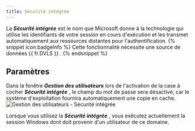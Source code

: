 ```yaml
---
title: Sécurité intégrée
---
```

La ***Sécurité intégrée*** est le nom que Microsoft donne à la technologie qui utilise les identifiants de votre session en cours d'exécution et les transmet automatiquement aux ressources distantes pour l'authentification. 
{% snippet icon.badgeInfo %}
Cette fonctionnalité nécessite une source de données {{ fr.DVLS }} . 
{% endsnippet %}
 

## Paramètres 

Dans la fenêtre ***Gestion des utilisateurs*** lors de l'activation de la case à cocher ***Sécurité intégrée*** , le champ du mot de passe sera désactivé, car le système d'exploitation fournira automatiquement une copie en cache.  
![Gestion des utilisateurs - Sécurité intégrée](https://webdevolutions.azureedge.net/docs/fr/rdm/mac/clip4123.png) 

Lorsque vous utilisez la ***Sécurité intégrée*** , vous exécutez actuellement la session Windows dont doit provenir d'un utilisateur de ce domaine. 

